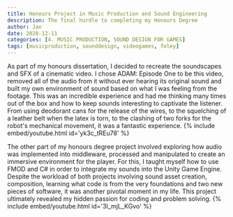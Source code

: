 ```yaml
---
title: Honours Project in Music Production and Sound Engineering
description: The final hurdle to completing my Honours Degree
author: Jan
date: 2020-12-11
categories: [4. MUSIC PRODUCTION, SOUND DESIGN FOR GAMES]
tags: [musicproduction, sounddesign, videogames, foley]
---
```

As part of my honours dissertation, I decided to recreate the soundscapes and SFX of a cinematic video. I chose ADAM: Episode One to be this video, removed all of the audio from it without ever hearing its original sound and built my own environment of sound based on what I was feeling from the footage.
This was an incredible experience and had me thinking many times out of the box and how to keep sounds interesting to captivate the listener. From using deodorant cans for the release of the wires, to the squelching of a leather belt when the latex is torn, to the clashing of two forks for the robot's mechanical movement, it was a fantastic experience.
{% include embed/youtube.html id='yk3c_tREu78' %}

The other part of my honours degree project involved exploring how audio was implemented into middleware, processed and manipulated to create an immersive environment for the player.
For this, I taught myself how to use FMOD and C# in order to integrate my sounds into the Unity Game Engine. Despite the workload of both projects involving sound asset creation, composition, learning what code is from the very foundations and two new pieces of software, it was another pivotal moment in my life. This project ultimately revealed my hidden passion for coding and problem solving.
{% include embed/youtube.html id='3I_mjL_KGvo' %}

